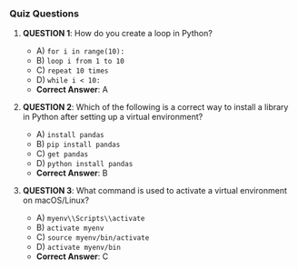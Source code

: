 ### Quiz Questions ###

1. **QUESTION 1**: How do you create a loop in Python?
   - A) `for i in range(10):`
   - B) `loop i from 1 to 10`
   - C) `repeat 10 times`
   - D) `while i < 10:`
   - **Correct Answer**: A

2. **QUESTION 2**: Which of the following is a correct way to install a library in Python after setting up a virtual environment?
   - A) `install pandas`
   - B) `pip install pandas`
   - C) `get pandas`
   - D) `python install pandas`
   - **Correct Answer**: B

3. **QUESTION 3**: What command is used to activate a virtual environment on macOS/Linux?
   - A) `myenv\\Scripts\\activate`
   - B) `activate myenv`
   - C) `source myenv/bin/activate`
   - D) `activate myenv/bin`
   - **Correct Answer**: C